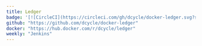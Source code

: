 ```yaml
---
title: Ledger
badge: '[![CircleCI](https://circleci.com/gh/dcycle/docker-ledger.svg?style=svg)](https://circleci.com/gh/dcycle/docker-ledger)'
github: "https://github.com/dcycle/docker-ledger"
docker: "https://hub.docker.com/r/dcycle/ledger"
weekly: "Jenkins"
---
```

